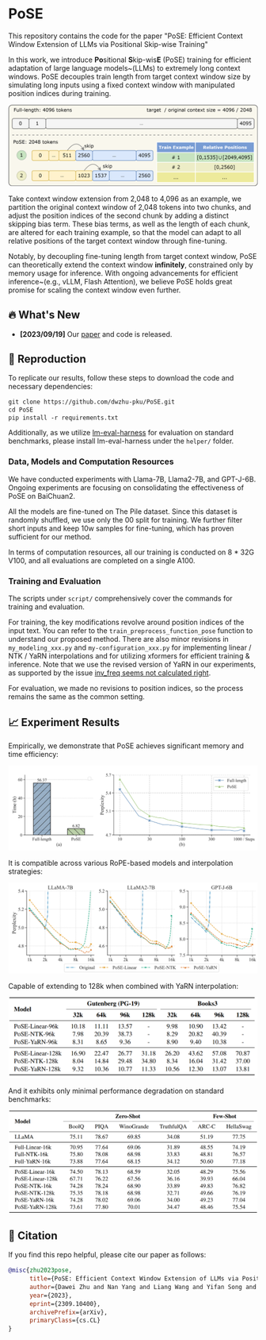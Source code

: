 # PoSE

This repository contains the code for the paper "PoSE: Efficient Context Window Extension of LLMs via Positional Skip-wise Training"

In this work, we introduce **Po**sitional **S**kip-wis**E** (PoSE) training for efficient adaptation of large language models~(LLMs) to extremely long context windows. PoSE decouples train length from target context window size by simulating long inputs using  a fixed context window with manipulated position indices during training.


![PoSE](imgs/pose.png)

Take context window extension from 2,048 to 4,096 as an example, we partition the original context window of 2,048 tokens into two chunks, and adjust the position indices of the second chunk by adding a distinct skipping bias term. These bias terms, as well as the length of each chunk, are altered for each training example, so that the model can adapt to all relative positions of the target context window through fine-tuning.

Notably, by decoupling fine-tuning length from target context window, PoSE can theoretically extend the context window **infinitely**, constrained only by memory usage for inference. With ongoing advancements for efficient inference~(e.g., vLLM, Flash Attention), we believe PoSE holds great promise for scaling the context window even further.

## 🔥 What's New

* **[2023/09/19]** Our [paper](paper/PoSE-v1.pdf) and code is released.

## 🔧 Reproduction
To replicate our results, follow these steps to download the code and necessary dependencies:
```
git clone https://github.com/dwzhu-pku/PoSE.git
cd PoSE
pip install -r requirements.txt
```
Additionally, as we utilize [lm-eval-harness](https://github.com/EleutherAI/lm-evaluation-harness) for evaluation on standard benchmarks, please install lm-eval-harness under the `helper/` folder.

### Data, Models and Computation Resources
We have conducted experiments with Llama-7B, Llama2-7B, and GPT-J-6B. Ongoing experiments are focusing on consolidating the effectiveness of PoSE on BaiChuan2.

All the models are fine-tuned on The Pile dataset. Since this dataset is randomly shuffled, we use only the 00 split for training. We further filter short inputs and keep 10w samples for fine-tuning, which has proven sufficient for our method.

In terms of computation resources, all our training is conducted on 8 * 32G V100, and all evaluations are completed on a single A100.

### Training and Evaluation


The scripts under `script/` comprehensively cover the commands for training and evaluation.

For training, the key modifications revolve around position indices of the input text. You can refer to the `train_preprocess_function_pose` function to understand our proposed method. There are also minor revisions in `my_modeling_xxx.py` and `my-configuration_xxx.py` for implementing linear / NTK / YaRN interpolations and for utilizing xformers for efficient training & inference. Note that we use the revised version of YaRN in our experiments, as supported by the issue [inv_freq seems not calculated right](https://github.com/jquesnelle/yarn/issues/24).

For evaluation, we made no revisions to position indices, so the process remains the same as the common setting.

## 📈 Experiment Results
Empirically, we demonstrate that PoSE achieves significant memory and time efficiency:

![efficiency](imgs/efficiency.png)

It is compatible across various RoPE-based models and interpolation strategies:

![widely_compatible](imgs/widely_compatible.png)

Capable of extending to 128k when combined with YaRN interpolation:

![extremely_long](imgs/extremely_long.png)

And it exhibits only minimal performance degradation on standard benchmarks:

![standard](imgs/standard.png)

## 🌟 Citation
If you find this repo helpful, please cite our paper as follows:

```bibtex
@misc{zhu2023pose,
      title={PoSE: Efficient Context Window Extension of LLMs via Positional Skip-wise Training}, 
      author={Dawei Zhu and Nan Yang and Liang Wang and Yifan Song and Wenhao Wu and Furu Wei and Sujian Li},
      year={2023},
      eprint={2309.10400},
      archivePrefix={arXiv},
      primaryClass={cs.CL}
}
```
